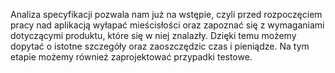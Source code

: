 
Analiza specyfikacji pozwala nam już na wstępie, czyli przed rozpoczęciem pracy nad aplikacją wyłapać mieścisłości oraz zapoznać się z wymaganiami dotyczącymi produktu, które się w niej znalazły. Dzięki temu możemy dopytać o istotne szczegóły oraz zaoszczędzic czas i pieniądze. 
Na tym etapie możemy również zaprojektować przypadki testowe.
